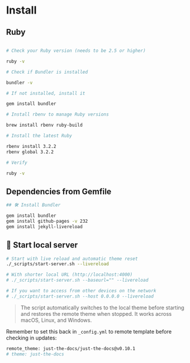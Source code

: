 # Install

## Ruby

```bash

# Check your Ruby version (needs to be 2.5 or higher)

ruby -v

# Check if Bundler is installed

bundler -v

# If not installed, install it

gem install bundler

# Install rbenv to manage Ruby versions

brew install rbenv ruby-build

# Install the latest Ruby

rbenv install 3.2.2
rbenv global 3.2.2

# Verify

ruby -v
```

## Dependencies from Gemfile

```bash
## 🛠️ Install Bundler

gem install bundler
gem install github-pages -v 232
gem install jekyll-livereload
```

## 🚀 Start local server

```bash
# Start with live reload and automatic theme reset
./_scripts/start-server.sh --livereload

# With shorter local URL (http://localhost:4000)
# ./_scripts/start-server.sh --baseurl="" --livereload

# If you want to access from other devices on the network
# ./_scripts/start-server.sh --host 0.0.0.0 --livereload
```

> The script automatically switches to the local theme before starting and restores the remote theme when stopped. It works across macOS, Linux, and Windows.

Remember to set this back in `_config.yml` to remote template before checking in updates:

```bash
remote_theme: just-the-docs/just-the-docs@v0.10.1
# theme: just-the-docs
```
